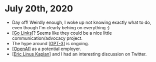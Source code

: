 # July 20th, 2020
- Day off! Weirdly enough, I woke up not knowing exactly what to do, even though I'm clearly behing on everything :)
- [[Go Links]]? Seems like they could be a nice little communication/advocacy project.
- The hype around [[GPT-3]] is ongoing.
- [[OpenAI]] as a potential employer.
- [[Eric Linus Kaplan]] and I had an interesting discussion on Twitter.

[//begin]: # "Autogenerated link references for markdown compatibility"
[Go Links]: ../go-links "Go Links"
[GPT-3]: ../gpt-3 "GPT 3"
[OpenAI]: ../openai "OpenAI"
[Eric Linus Kaplan]: ../eric-linus-kaplan "Eric Linus Kaplan"
[//end]: # "Autogenerated link references"